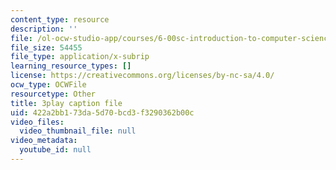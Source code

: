 ```yaml
---
content_type: resource
description: ''
file: /ol-ocw-studio-app/courses/6-00sc-introduction-to-computer-science-and-programming-spring-2011/422a2bb173da5d70bcd3f3290362b00c_UiZlaJX3IRk.vtt
file_size: 54455
file_type: application/x-subrip
learning_resource_types: []
license: https://creativecommons.org/licenses/by-nc-sa/4.0/
ocw_type: OCWFile
resourcetype: Other
title: 3play caption file
uid: 422a2bb1-73da-5d70-bcd3-f3290362b00c
video_files:
  video_thumbnail_file: null
video_metadata:
  youtube_id: null
---
```

